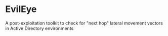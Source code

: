 # EvilEye
A post-exploitation toolkit to check for "next hop" lateral movement vectors in Active Directory environments
